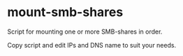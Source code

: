 # mount-smb-shares
Script for mounting one or more SMB-shares in order.

Copy script and edit IPs and DNS name to suit your needs.
